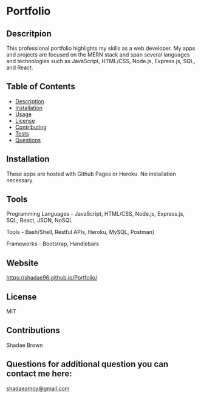 # Portfolio
  
  ## Descritpion
  This professional portfolio highlights my skills as a web developer. My apps and projects are focused on the MERN stack and span several languages and technologies such as JavaScript, HTML/CSS, Node.js, Express.js, SQL, and React.

  ## Table of Contents
  * [ Description](#description)
  * [ Installation](#installation)
  * [ Usage](#usage)
  * [ License](#license)
  * [ Contributing](#contribution)
  * [ Tests](#tests)
  * [ Questions](#questions)
  
  ## Installation
  These apps are hosted with Github Pages or Heroku. No installation necessary.

  ## Tools
  Programming Languages - JavaScript, HTML/CSS, Node.js, Express.js, SQL, React, JSON, NoSQL

  Tools -  Bash/Shell, Restful APIs, Heroku, MySQL, Postman)

  Frameworks - Bootstrap, Handlebars
  
  ## Website
  https://shadae96.github.io/Portfolio/

  ## License
  MIT

  ## Contributions
  Shadae Brown
  
  ## Questions for additional question you can contact me here:
  shadaeamoy@gmail.com